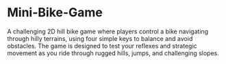 # Mini-Bike-Game
A challenging 2D hill bike game where players control a bike navigating through hilly terrains, using four simple keys to balance and avoid obstacles. The game is designed to test your reflexes and strategic movement as you ride through rugged hills, jumps, and challenging slopes.

